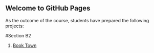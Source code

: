 ## Welcome to GitHub Pages
As the outcome of the course, students have prepared the following projects:

#Section B2
1. [Book Town](https://CSE3200-Spring2020.github.io/project)

